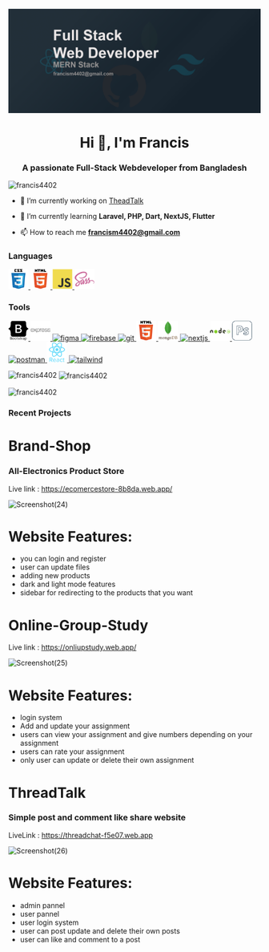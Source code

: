 ![logo](https://github.com/Francis4402/Francis4402/blob/main/Banner%20Image.png)

<h1 align="center">Hi 👋, I'm Francis</h1>
<h3 align="center">A passionate Full-Stack Webdeveloper from Bangladesh</h3>

<p align="left"> <img src="https://komarev.com/ghpvc/?username=francis4402&label=Profile%20views&color=0e75b6&style=flat" alt="francis4402" /> </p>

- 🔭 I’m currently working on [TheadTalk](https://threadchat-f5e07.web.app)

- 🌱 I’m currently learning **Laravel, PHP, Dart, NextJS, Flutter**

- 📫 How to reach me **francism4402@gmail.com**


<h3 align="left">Languages</h3>
<p align="left"></a> <a href="https://www.w3schools.com/css/" target="_blank" rel="noreferrer"> <img src="https://raw.githubusercontent.com/devicons/devicon/master/icons/css3/css3-original-wordmark.svg" alt="css3" width="40" height="40"/> </a> <a href="https://www.w3.org/html/" target="_blank" rel="noreferrer"> <img src="https://raw.githubusercontent.com/devicons/devicon/master/icons/html5/html5-original-wordmark.svg" alt="html5" width="40" height="40"/> </a> <a href="https://developer.mozilla.org/en-US/docs/Web/JavaScript" target="_blank" rel="noreferrer"> <img src="https://raw.githubusercontent.com/devicons/devicon/master/icons/javascript/javascript-original.svg" alt="javascript" width="40" height="40"/> </a> <a href="https://sass-lang.com" target="_blank" rel="noreferrer"> <img src="https://raw.githubusercontent.com/devicons/devicon/master/icons/sass/sass-original.svg" alt="sass" width="40" height="40"/> </a> </p>

<h3 align="left">Tools</h3>
<p align="left"> </a> <a href="https://getbootstrap.com" target="_blank" rel="noreferrer"> <img src="https://raw.githubusercontent.com/devicons/devicon/master/icons/bootstrap/bootstrap-plain-wordmark.svg" alt="bootstrap" width="40" height="40"/> </a> <a href="https://expressjs.com" target="_blank" rel="noreferrer"> <img src="https://raw.githubusercontent.com/devicons/devicon/master/icons/express/express-original-wordmark.svg" alt="express" width="40" height="40"/> </a> <a href="https://www.figma.com/" target="_blank" rel="noreferrer"> <img src="https://www.vectorlogo.zone/logos/figma/figma-icon.svg" alt="figma" width="40" height="40"/> </a> <a href="https://firebase.google.com/" target="_blank" rel="noreferrer"> <img src="https://www.vectorlogo.zone/logos/firebase/firebase-icon.svg" alt="firebase" width="40" height="40"/> </a> <a href="https://git-scm.com/" target="_blank" rel="noreferrer"> <img src="https://www.vectorlogo.zone/logos/git-scm/git-scm-icon.svg" alt="git" width="40" height="40"/> </a> <a href="https://www.w3.org/html/" target="_blank" rel="noreferrer"> <img src="https://raw.githubusercontent.com/devicons/devicon/master/icons/html5/html5-original-wordmark.svg" alt="html5" width="40" height="40"/> </a> <a href="https://www.mongodb.com/" target="_blank" rel="noreferrer"> <img src="https://raw.githubusercontent.com/devicons/devicon/master/icons/mongodb/mongodb-original-wordmark.svg" alt="mongodb" width="40" height="40"/> </a> <a href="https://nextjs.org/" target="_blank" rel="noreferrer"> <img src="https://cdn.worldvectorlogo.com/logos/nextjs-2.svg" alt="nextjs" width="40" height="40"/> </a> <a href="https://nodejs.org" target="_blank" rel="noreferrer"> <img src="https://raw.githubusercontent.com/devicons/devicon/master/icons/nodejs/nodejs-original-wordmark.svg" alt="nodejs" width="40" height="40"/> </a> <a href="https://www.photoshop.com/en" target="_blank" rel="noreferrer"> <img src="https://raw.githubusercontent.com/devicons/devicon/master/icons/photoshop/photoshop-line.svg" alt="photoshop" width="40" height="40"/> </a> <a href="https://postman.com" target="_blank" rel="noreferrer"> <img src="https://www.vectorlogo.zone/logos/getpostman/getpostman-icon.svg" alt="postman" width="40" height="40"/> </a> <a href="https://reactjs.org/" target="_blank" rel="noreferrer"> <img src="https://raw.githubusercontent.com/devicons/devicon/master/icons/react/react-original-wordmark.svg" alt="react" width="40" height="40"/> </a> <a href="https://tailwindcss.com/" target="_blank" rel="noreferrer"> <img src="https://www.vectorlogo.zone/logos/tailwindcss/tailwindcss-icon.svg" alt="tailwind" width="40" height="40"/> </a> </p>

<p><img align="left" src="https://github-readme-stats.vercel.app/api/top-langs?username=francis4402&show_icons=true&locale=en&layout=compact" alt="francis4402" /></p>

<p>&nbsp;<img align="center" src="https://github-readme-stats.vercel.app/api?username=francis4402&show_icons=true&locale=en" alt="francis4402" /></p>

<p><img align="center" src="https://github-readme-streak-stats.herokuapp.com/?user=francis4402&" alt="francis4402" /></p>

<h3 align="left">Recent Projects</h3>
<p align="left">
  <h1>Brand-Shop</h1>
  <h3>All-Electronics Product Store</h3> 

 Live link : https://ecomercestore-8b8da.web.app/


![Screenshot(24)](https://github.com/Francis4402/Brand-Shop/assets/91011882/8e6f5ad6-9d3a-4611-82d7-b600effcd0ff)

# Website Features: 

   - you can login and register
   - user can update files
   - adding new products
   - dark and light mode features
   - sidebar for redirecting to the products that you want
</p>

<p align="left">
  <h1>Online-Group-Study</h1>

  Live link : https://onliupstudy.web.app/


![Screenshot(25)](https://github.com/Francis4402/Online-Group-Study/assets/91011882/18a5d892-8fe6-44ec-b1e8-a180f2a0dad4)

# Website Features:

  - login system
  - Add and update your assignment 
  - users can view your assignment and give numbers depending on your assignment
  - users can rate your assignment
  - only user can update or delete their own assignment
</p>

<p align="left">
  <h1>ThreadTalk</h1>
  <h3>Simple post and comment like share website</h3>
  
  LiveLink : https://threadchat-f5e07.web.app


![Screenshot(26)](https://github.com/Francis4402/TheadTalk-clientside/assets/91011882/16feb869-ce57-465e-8654-a3bfaf72b330)

# Website Features:

  - admin pannel
  - user pannel
  - user login system
  - user can post update and delete their own posts
  - user can like and comment to a post
</p>

